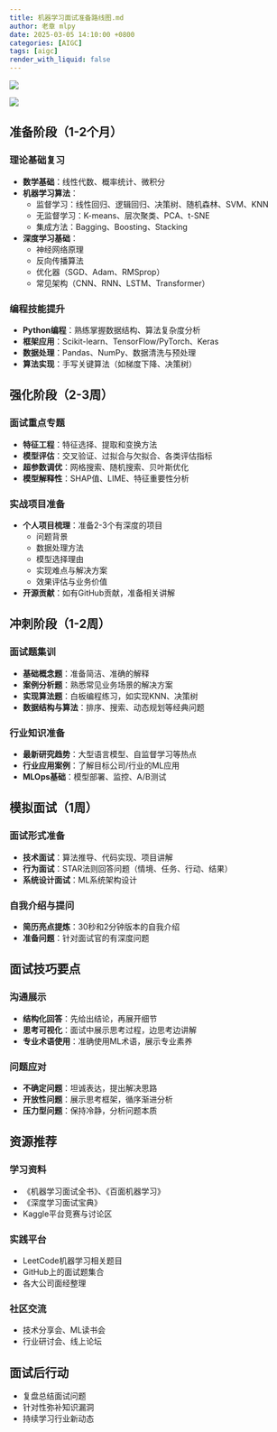 ```yaml
---
title: 机器学习面试准备路线图.md
author: 老章 mlpy
date: 2025-03-05 14:10:00 +0800
categories: [AIGC]
tags: [aigc]
render_with_liquid: false
---
```



![](https://r2.zhanglearning.com/blog/2025/03/f50ce2884e3cb1e0c9b29d95affccbf3.png)

![](https://r2.zhanglearning.com/blog/2025/03/5a5dd8a91a936334ef2fe0bdaaec6d03.png)




## 准备阶段（1-2个月）

### 理论基础复习

- **数学基础**：线性代数、概率统计、微积分
- **机器学习算法**：
    - 监督学习：线性回归、逻辑回归、决策树、随机森林、SVM、KNN
    - 无监督学习：K-means、层次聚类、PCA、t-SNE
    - 集成方法：Bagging、Boosting、Stacking
- **深度学习基础**：
    - 神经网络原理
    - 反向传播算法
    - 优化器（SGD、Adam、RMSprop）
    - 常见架构（CNN、RNN、LSTM、Transformer）

### 编程技能提升

- **Python编程**：熟练掌握数据结构、算法复杂度分析
- **框架应用**：Scikit-learn、TensorFlow/PyTorch、Keras
- **数据处理**：Pandas、NumPy、数据清洗与预处理
- **算法实现**：手写关键算法（如梯度下降、决策树）

## 强化阶段（2-3周）

### 面试重点专题

- **特征工程**：特征选择、提取和变换方法
- **模型评估**：交叉验证、过拟合与欠拟合、各类评估指标
- **超参数调优**：网格搜索、随机搜索、贝叶斯优化
- **模型解释性**：SHAP值、LIME、特征重要性分析

### 实战项目准备

- **个人项目梳理**：准备2-3个有深度的项目
    - 问题背景
    - 数据处理方法
    - 模型选择理由
    - 实现难点与解决方案
    - 效果评估与业务价值
- **开源贡献**：如有GitHub贡献，准备相关讲解

## 冲刺阶段（1-2周）

### 面试题集训

- **基础概念题**：准备简洁、准确的解释
- **案例分析题**：熟悉常见业务场景的解决方案
- **实现算法题**：白板编程练习，如实现KNN、决策树
- **数据结构与算法**：排序、搜索、动态规划等经典问题

### 行业知识准备

- **最新研究趋势**：大型语言模型、自监督学习等热点
- **行业应用案例**：了解目标公司/行业的ML应用
- **MLOps基础**：模型部署、监控、A/B测试

## 模拟面试（1周）

### 面试形式准备

- **技术面试**：算法推导、代码实现、项目讲解
- **行为面试**：STAR法则回答问题（情境、任务、行动、结果）
- **系统设计面试**：ML系统架构设计

### 自我介绍与提问

- **简历亮点提炼**：30秒和2分钟版本的自我介绍
- **准备问题**：针对面试官的有深度问题

## 面试技巧要点

### 沟通展示

- **结构化回答**：先给出结论，再展开细节
- **思考可视化**：面试中展示思考过程，边思考边讲解
- **专业术语使用**：准确使用ML术语，展示专业素养

### 问题应对

- **不确定问题**：坦诚表达，提出解决思路
- **开放性问题**：展示思考框架，循序渐进分析
- **压力型问题**：保持冷静，分析问题本质

## 资源推荐

### 学习资料

- 《机器学习面试全书》、《百面机器学习》
- 《深度学习面试宝典》
- Kaggle平台竞赛与讨论区

### 实践平台

- LeetCode机器学习相关题目
- GitHub上的面试题集合
- 各大公司面经整理

### 社区交流

- 技术分享会、ML读书会
- 行业研讨会、线上论坛

## 面试后行动

- 复盘总结面试问题
- 针对性弥补知识漏洞
- 持续学习行业新动态
  
  